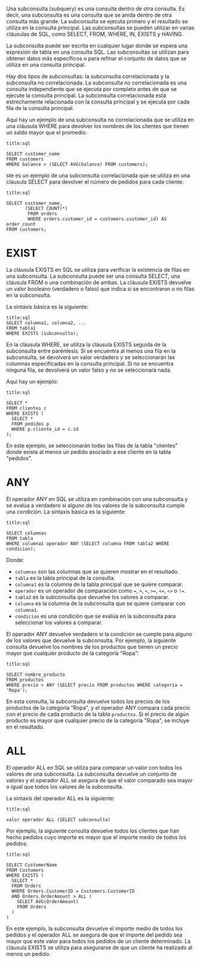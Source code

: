 Una subconsulta (subquery) es una consulta dentro de otra consulta. Es decir, una subconsulta es una consulta que se anida dentro de otra consulta más grande. La subconsulta se ejecuta primero y el resultado se utiliza en la consulta principal. Las subconsultas se pueden utilizar en varias cláusulas de SQL, como SELECT, FROM, WHERE, IN, EXISTS y HAVING.

La subconsulta puede ser escrita en cualquier lugar donde se espera una expresión de tabla en una consulta SQL. Las subconsultas se utilizan para obtener datos más específicos o para refinar el conjunto de datos que se utiliza en una consulta principal.

Hay dos tipos de subconsultas: la subconsulta correlacionada y la subconsulta no correlacionada. La subconsulta no correlacionada es una consulta independiente que se ejecuta por completo antes de que se ejecute la consulta principal. La subconsulta correlacionada está estrechamente relacionada con la consulta principal y se ejecuta por cada fila de la consulta principal.

Aquí hay un ejemplo de una subconsulta no correlacionada que se utiliza en una cláusula WHERE para devolver los nombres de los clientes que tienen un saldo mayor que el promedio:

```ad-example
title:sql
```
```
SELECT customer_name
FROM customers
WHERE balance > (SELECT AVG(balance) FROM customers);
```

ste es un ejemplo de una subconsulta correlacionada que se utiliza en una cláusula SELECT para devolver el número de pedidos para cada cliente:

```ad-example
title:sql
```
```
SELECT customer_name, 
       (SELECT COUNT(*) 
        FROM orders 
        WHERE orders.customer_id = customers.customer_id) AS order_count
FROM customers;
```

# EXIST

La cláusula EXISTS en SQL se utiliza para verificar la existencia de filas en una subconsulta. La subconsulta puede ser una consulta SELECT, una cláusula FROM o una combinación de ambas. La cláusula EXISTS devuelve un valor booleano (verdadero o falso) que indica si se encontraron o no filas en la subconsulta.

La sintaxis básica es la siguiente:

```ad-info
title:sql
SELECT columna1, columna2, ...
FROM tabla1
WHERE EXISTS (subconsulta);
```

En la cláusula WHERE, se utiliza la cláusula EXISTS seguida de la subconsulta entre paréntesis. Si se encuentra al menos una fila en la subconsulta, se devolverá un valor verdadero y se seleccionarán las columnas especificadas en la consulta principal. Si no se encuentra ninguna fila, se devolverá un valor falso y no se seleccionará nada.

Aquí hay un ejemplo:

```ad-example
title:sql
```
```
SELECT *
FROM clientes c
WHERE EXISTS (
  SELECT *
  FROM pedidos p
  WHERE p.cliente_id = c.id
);
```

En este ejemplo, se seleccionarán todas las filas de la tabla "clientes" donde exista al menos un pedido asociado a ese cliente en la tabla "pedidos".

# ANY

El operador ANY en SQL se utiliza en combinación con una subconsulta y se evalúa a verdadero si alguno de los valores de la subconsulta cumple una condición. La sintaxis básica es la siguiente:

```ad-info
title:sql
```
```
SELECT columnas
FROM tabla
WHERE columna1 operador ANY (SELECT columna FROM tabla2 WHERE condicion);
```

Donde:

-   `columnas` son las columnas que se quieren mostrar en el resultado.
-   `tabla` es la tabla principal de la consulta.
-   `columna1` es la columna de la tabla principal que se quiere comparar.
-   `operador` es un operador de comparación como `=`, `>`, `<`, `>=`, `<=`, `<>` o `!=`.
-   `tabla2` es la subconsulta que devuelve los valores a comparar.
-   `columna` es la columna de la subconsulta que se quiere comparar con `columna1`.
-   `condicion` es una condición que se evalúa en la subconsulta para seleccionar los valores a comparar.

El operador ANY devuelve verdadero si la condición se cumple para alguno de los valores que devuelve la subconsulta. Por ejemplo, la siguiente consulta devuelve los nombres de los productos que tienen un precio mayor que cualquier producto de la categoría "Ropa":

```ad-example
title:sql
```
```
SELECT nombre_producto
FROM productos
WHERE precio > ANY (SELECT precio FROM productos WHERE categoria = 'Ropa');
```

En esta consulta, la subconsulta devuelve todos los precios de los productos de la categoría "Ropa", y el operador ANY compara cada precio con el precio de cada producto de la tabla `productos`. Si el precio de algún producto es mayor que cualquier precio de la categoría "Ropa", se incluye en el resultado.

# ALL

El operador ALL en SQL se utiliza para comparar un valor con todos los valores de una subconsulta. La subconsulta devuelve un conjunto de valores y el operador ALL se asegura de que el valor comparado sea mayor o igual que todos los valores de la subconsulta.

La sintaxis del operador ALL es la siguiente:

```ad-info
title:sql
```
```
valor operador ALL (SELECT subconsulta)
```

Por ejemplo, la siguiente consulta devuelve todos los clientes que han hecho pedidos cuyo importe es mayor que el importe medio de todos los pedidos:

```ad-example
title:sql
```
```
SELECT CustomerName
FROM Customers
WHERE EXISTS (
  SELECT *
  FROM Orders
  WHERE Orders.CustomerID = Customers.CustomerID
  AND Orders.OrderAmount > ALL (
    SELECT AVG(OrderAmount)
    FROM Orders
  )
)
```

En este ejemplo, la subconsulta devuelve el importe medio de todos los pedidos y el operador ALL se asegura de que el importe del pedido sea mayor que este valor para todos los pedidos de un cliente determinado. La cláusula EXISTS se utiliza para asegurarse de que un cliente ha realizado al menos un pedido.
